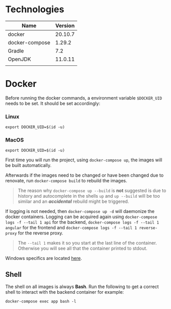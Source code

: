 # Technologies

| Name                      | Version   |
|---                        |---        |
| docker                    | 20.10.7   |
| docker-compose            | 1.29.2    |
| Gradle                    | 7.2       |
| OpenJDK                   | 11.0.11   |
|                           |           |

# Docker

Before running the docker commands, a environment variable `$DOCKER_UID` needs to be set. It should be set accordingly:

### Linux

`export DOCKER_UID=$(id -u)`

### MacOS

`export DOCKER_UID=$(id -u)`

First time you will run the project, using `docker-compose up`, the images will be built automatically.

Afterwards if the images need to be changed or have been changed due to renovate, run `docker-compose build` to rebuild the images. 

> The reason why `docker-compose up --build` is **not** suggested is due to history and autocomplete in the shells `up` and `up --build` will be too similar and an **_accidental_** rebuild might be triggered.

If logging is not needed, then `docker-compose up -d` will daemonize the docker containers. Logging can be acquired again using `docker-compose logs -f --tail 1 api` for the backend, `docker-compose logs -f --tail 1 angular` for the frontend and `docker-compose logs -f --tail 1 reverse-proxy` for the reverse proxy. 

> The `--tail 1` makes it so you start at the last line of the container. Otherwise you will see all that the container printed to stdout.

Windows specifics are located [here](WINDOWS_DOCKER.md).

## Shell

The shell on all images is always **Bash**. Run the following to get a correct shell to interact with the backend container for example:

`docker-compose exec app bash -l` 